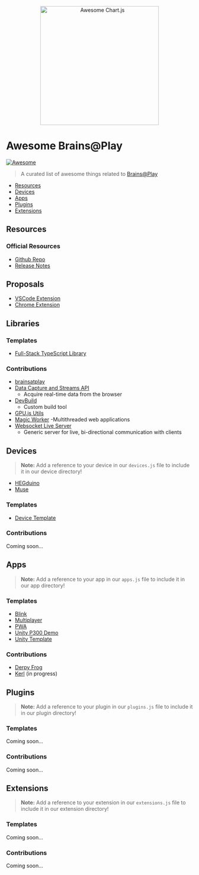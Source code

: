 <div align="center">
    <img width="320" src="https://www.chartjs.org/media/awesome.svg" alt="Awesome Chart.js">
</div>

# Awesome Brains@Play 
[![Awesome](https://awesome.re/badge-flat2.svg)](https://awesome.re)

> A curated list of awesome things related to [Brains@Play](https://github.com/brainsatplay/project)

- [Resources](#resources)
- [Devices](#devices)
- [Apps](#apps)
- [Plugins](#plugins)
- [Extensions](#extensions)

## Resources
### Official Resources
- [Github Repo](https://github.com/brainsatplay/project)
- [Release Notes](https://github.com/brainsatplay/project/releases)

## Proposals
- [VSCode Extension](https://github.com/brainsatplay/brainsatplay-vscode)
- [Chrome Extension](https://github.com/brainsatplay/brainsatplay-chrome)

## Libraries
### Templates
- [Full-Stack TypeScript Library](https://github.com/brainsatplay/library)

### Contributions
- [brainsatplay](https://github.com/brainsatplay/brainsatplay)
- [Data Capture and Streams API](https://github.com/brainsatplay/datastreams-api)
    - Acquire real-time data from the browser
- [DevBuild](https://github.com/brainsatplay/dev-build)
    - Custom build tool
- [GPU.js Utils](https://github.com/brainsatplay/gpujsutils)
- [Magic Worker](https://github.com/brainsatplay/MagicWorker)
    -Multithreaded web applications
- [Websocket Live Server](https://github.com/brainsatplay/liveserver)
    - Generic server for live, bi-directional communication with clients
## Devices

> **Note:** Add a reference to your device in our `devices.js` file to include it in our device directory!
- [HEGduino](https://github.com/brainsatplay/hegduino)
- [Muse](https://github.com/brainsatplay/muse)

### Templates
- [Device Template](https://github.com/brainsatplay/device)

### Contributions
Coming soon...


## Apps
> **Note:** Add a reference to your app in our `apps.js` file to include it in our app directory!
### Templates
- [Blink](https://github.com/brainsatplay/blink)
- [Multiplayer](https://github.com/brainsatplay/multiplayer)
- [PWA](https://github.com/brainsatplay/pwa)
- [Unity P300 Demo](https://github.com/brainsatplay/unity-p300)
- [Unity Template](https://github.com/brainsatplay/unity)

### Contributions
- [Derpy Frog](https://github.com/autumnauriel/FrogGame)
- [Kerl](https://github.com/ben-baqa/Kerl-Applet) (in progress)

## Plugins
> **Note:** Add a reference to your plugin in our `plugins.js` file to include it in our plugin directory!

### Templates
Coming soon...

### Contributions
Coming soon...

## Extensions
> **Note:** Add a reference to your extension in our `extensions.js` file to include it in our extension directory!

### Templates
Coming soon...

### Contributions
Coming soon...
